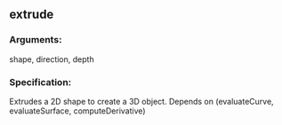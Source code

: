 ## extrude
### Arguments: 
shape, direction, depth
### Specification: 
Extrudes a 2D shape to create a 3D object. Depends on (evaluateCurve, evaluateSurface, computeDerivative)

